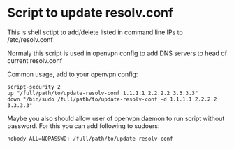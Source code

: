 Script to update resolv.conf
============================

This is shell sctipt to add/delete listed in command line IPs
to /etc/resolv.conf

Normaly this script is used in openvpn config to add DNS servers
to head of current resolv.conf

Common usage, add to your openvpn config:

    script-security 2
    up "/full/path/to/update-resolv-conf 1.1.1.1 2.2.2.2 3.3.3.3"
    down "/bin/sudo /full/path/to/update-resolv-conf -d 1.1.1.1 2.2.2.2 3.3.3.3"

Maybe you also should allow user of openvpn daemon to run script without password.
For this you can add following to sudoers:

    nobody ALL=NOPASSWD: /full/path/to/update-resolv-conf
